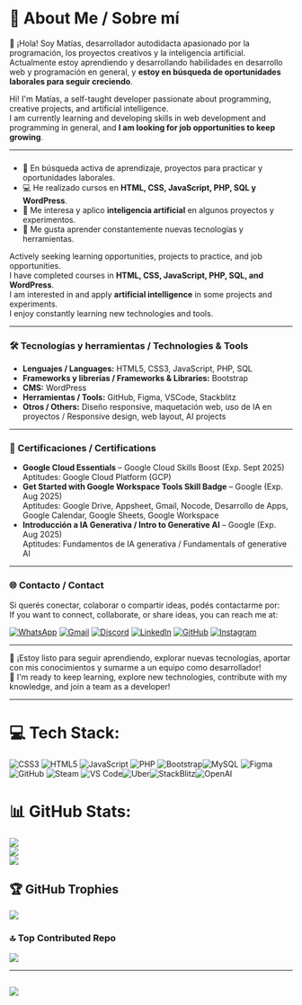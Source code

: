 # 💫 About Me / Sobre mí

👋 ¡Hola! Soy Matías, desarrollador autodidacta apasionado por la programación, los proyectos creativos y la inteligencia artificial.  
Actualmente estoy aprendiendo y desarrollando habilidades en desarrollo web y programación en general, y **estoy en búsqueda de oportunidades laborales para seguir creciendo**.

Hi! I'm Matías, a self-taught developer passionate about programming, creative projects, and artificial intelligence.  
I am currently learning and developing skills in web development and programming in general, and **I am looking for job opportunities to keep growing**.

---

### 

- 🎯 En búsqueda activa de aprendizaje, proyectos para practicar y oportunidades laborales.  
- 💻 He realizado cursos en **HTML, CSS, JavaScript, PHP, SQL y WordPress**.  
- 🤖 Me interesa y aplico **inteligencia artificial** en algunos proyectos y experimentos.  
- 🧠 Me gusta aprender constantemente nuevas tecnologías y herramientas.

Actively seeking learning opportunities, projects to practice, and job opportunities.  
I have completed courses in **HTML, CSS, JavaScript, PHP, SQL, and WordPress**.  
I am interested in and apply **artificial intelligence** in some projects and experiments.  
I enjoy constantly learning new technologies and tools.

---

### 🛠️ Tecnologías y herramientas / Technologies & Tools

- **Lenguajes / Languages:** HTML5, CSS3, JavaScript, PHP, SQL  
- **Frameworks y librerías / Frameworks & Libraries:** Bootstrap  
- **CMS:** WordPress  
- **Herramientas / Tools:** GitHub, Figma, VSCode, Stackblitz  
- **Otros / Others:** Diseño responsive, maquetación web, uso de IA en proyectos / Responsive design, web layout, AI projects

---

### 📜 Certificaciones / Certifications

- **Google Cloud Essentials** – Google Cloud Skills Boost (Exp. Sept 2025)  
  Aptitudes: Google Cloud Platform (GCP)  
- **Get Started with Google Workspace Tools Skill Badge** – Google (Exp. Aug 2025)  
  Aptitudes: Google Drive, Appsheet, Gmail, Nocode, Desarrollo de Apps, Google Calendar, Google Sheets, Google Workspace  
- **Introducción a IA Generativa / Intro to Generative AI** – Google (Exp. Aug 2025)  
  Aptitudes: Fundamentos de IA generativa / Fundamentals of generative AI

---

### 🌐 Contacto / Contact

Si querés conectar, colaborar o compartir ideas, podés contactarme por:  
If you want to connect, collaborate, or share ideas, you can reach me at:  

[![WhatsApp](https://img.shields.io/badge/WhatsApp-%2325D366?logo=whatsapp&logoColor=white&style=flat)](https://wa.me/5491123456789)
[![Gmail](https://img.shields.io/badge/Gmail-%23D14836?logo=gmail&logoColor=white&style=flat)](mailto:matias.ferro19@gmail.com)
[![Discord](https://img.shields.io/badge/Discord-%237289DA.svg?logo=discord&logoColor=white&style=flat)](https://discord.com/users/638870404701880354)
[![LinkedIn](https://img.shields.io/badge/LinkedIn-%230077B5?logo=linkedin&logoColor=white&style=flat)](https://www.linkedin.com/in/ferromatias/)
[![GitHub](https://img.shields.io/badge/GitHub-Profile-%2312100E?logo=github&logoColor=white)](https://github.com/Matiasferro19)
[![Instagram](https://img.shields.io/badge/Instagram-%23E4405F?logo=instagram&logoColor=white&style=flat)](https://www.instagram.com/matiben__/)


---

💼 ¡Estoy listo para seguir aprendiendo, explorar nuevas tecnologías, aportar con mis conocimientos y sumarme a un equipo como desarrollador!  
💼 I'm ready to keep learning, explore new technologies, contribute with my knowledge, and join a team as a developer!

---

# 💻 Tech Stack:
![CSS3](https://img.shields.io/badge/css3-%231572B6.svg?style=for-the-badge&logo=css3&logoColor=white) ![HTML5](https://img.shields.io/badge/html5-%23E34F26.svg?style=for-the-badge&logo=html5&logoColor=white) ![JavaScript](https://img.shields.io/badge/javascript-%23323330.svg?style=for-the-badge&logo=javascript&logoColor=%23F7DF1E) ![PHP](https://img.shields.io/badge/php-%23777BB4.svg?style=for-the-badge&logo=php&logoColor=white) ![Bootstrap](https://img.shields.io/badge/bootstrap-%238511FA.svg?style=for-the-badge&logo=bootstrap&logoColor=white)![MySQL](https://img.shields.io/badge/mysql-4479A1.svg?style=for-the-badge&logo=mysql&logoColor=white) ![Figma](https://img.shields.io/badge/figma-%23F24E1E.svg?style=for-the-badge&logo=figma&logoColor=white) ![GitHub](https://img.shields.io/badge/github-%23121011.svg?style=for-the-badge&logo=github&logoColor=white) ![Steam](https://img.shields.io/badge/steam-%23000000.svg?style=for-the-badge&logo=steam&logoColor=white) ![VS Code](https://img.shields.io/badge/VS%20Code-007ACC?style=for-the-badge&logo=visual-studio-code&logoColor=white)![Uber](https://img.shields.io/badge/Uber-%23000000.svg?style=for-the-badge&logo=Uber&logoColor=white)![StackBlitz](https://img.shields.io/badge/StackBlitz-0178D4?style=for-the-badge&logo=stackblitz&logoColor=white)![OpenAI](https://img.shields.io/badge/OpenAI-412991?style=for-the-badge&logo=openai&logoColor=white)





# 📊 GitHub Stats:
![](https://github-readme-stats.vercel.app/api?username=Matiasferro19&theme=github_dark_dimmed&hide_border=false&include_all_commits=true&count_private=true)<br/>
![](https://nirzak-streak-stats.vercel.app/?user=Matiasferro19&theme=github_dark_dimmed&hide_border=false)<br/>
![](https://github-readme-stats.vercel.app/api/top-langs/?username=Matiasferro19&theme=github_dark_dimmed&hide_border=false&include_all_commits=true&count_private=true&layout=compact)

## 🏆 GitHub Trophies
![](https://github-profile-trophy.vercel.app/?username=Matiasferro19&theme=nord&no-frame=false&no-bg=true&margin-w=4)

### 🔝 Top Contributed Repo
![](https://github-contributor-stats.vercel.app/api?username=Matiasferro19&limit=5&theme=dark&combine_all_yearly_contributions=true)

---
[![](https://visitcount.itsvg.in/api?id=Matiasferro19&icon=0&color=0)](https://visitcount.itsvg.in)
--------------------------------------------------------------------------------------------------------------------------------------------------------------------------------------




<!-- Proudly created with GPRM ( https://gprm.itsvg.in ) -->
